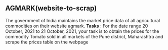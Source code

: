 ## AGMARK(website-to-scrap)
The government of India maintains the market price data of all agricultural commodities on their website agmark.
**Tasks** :
For the date range 20 October, 2021 to 21 October, 2021, your task is to obtain the prices for the
commodity Tomato sold in all markets of the Pune district, Maharashtra and scrape the prices table
on the webpage
